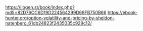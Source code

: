 https://libgen.st/book/index.php?md5=82D76CC6D19D224564299D68FB750B66
https://ebook-hunter.org/option-volatility-and-pricing-by-sheldon-natenberg_61db24823f2435035c929c12/
